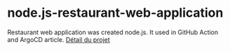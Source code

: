 # node.js-restaurant-web-application
Restaurant web application was created node.js. It used in GitHub Action and ArgoCD article.
[Détail du projet](https://cmakkaya.medium.com/argo-cd-and-github-action-1-running-together-them-to-create-the-ci-cd-pipeline-6baeed39dde7)
